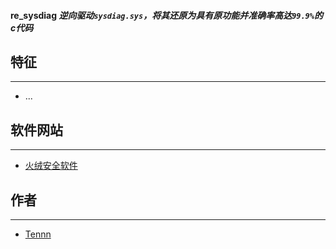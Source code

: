 #### re_sysdiag  ***逆向驱动```sysdiag.sys```，将其还原为具有原功能并准确率高达```99.9%```的c代码***



## 特征
-----------
- ...




## 软件网站
---------------
- [火绒安全软件][99]




## 作者
---------------
- [Tennn][1]


[1]:https://github.com/stonedreamforest
[99]: http://www.huorong.cn/index.html
